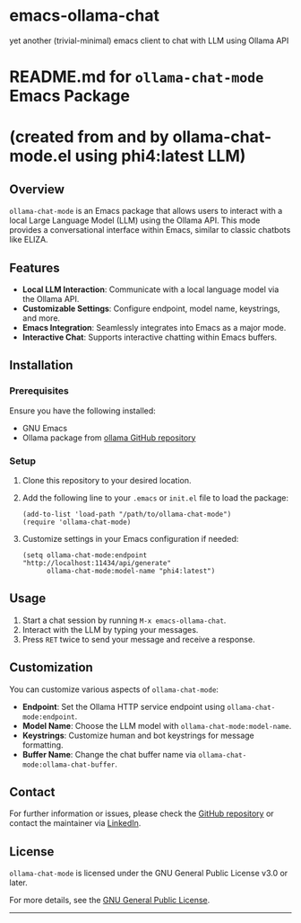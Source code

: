 # emacs-ollama-chat
yet another (trivial-minimal) emacs client to chat with LLM using Ollama API
# README.md for `ollama-chat-mode` Emacs Package
# (created from and by ollama-chat-mode.el using phi4:latest LLM)

## Overview

`ollama-chat-mode` is an Emacs package that allows users to interact with a local Large Language Model (LLM) using the Ollama API. This mode provides a conversational interface within Emacs, similar to classic chatbots like ELIZA.

## Features

- **Local LLM Interaction**: Communicate with a local language model via the Ollama API.
- **Customizable Settings**: Configure endpoint, model name, keystrings, and more.
- **Emacs Integration**: Seamlessly integrates into Emacs as a major mode.
- **Interactive Chat**: Supports interactive chatting within Emacs buffers.

## Installation

### Prerequisites

Ensure you have the following installed:

- GNU Emacs
- Ollama package from [ollama GitHub repository](http://github.com/zweifisch/ollama)

### Setup

1. Clone this repository to your desired location.
2. Add the following line to your `.emacs` or `init.el` file to load the package:

   ```elisp
   (add-to-list 'load-path "/path/to/ollama-chat-mode")
   (require 'ollama-chat-mode)
   ```

3. Customize settings in your Emacs configuration if needed:

   ```elisp
   (setq ollama-chat-mode:endpoint "http://localhost:11434/api/generate"
         ollama-chat-mode:model-name "phi4:latest")
   ```

## Usage

1. Start a chat session by running `M-x emacs-ollama-chat`.
2. Interact with the LLM by typing your messages.
3. Press `RET` twice to send your message and receive a response.

## Customization

You can customize various aspects of `ollama-chat-mode`:

- **Endpoint**: Set the Ollama HTTP service endpoint using `ollama-chat-mode:endpoint`.
- **Model Name**: Choose the LLM model with `ollama-chat-mode:model-name`.
- **Keystrings**: Customize human and bot keystrings for message formatting.
- **Buffer Name**: Change the chat buffer name via `ollama-chat-mode:ollama-chat-buffer`.

## Contact

For further information or issues, please check the [GitHub repository](https://github.com/v1st-git/emacs-ollama-chat) or contact the maintainer via [LinkedIn](https://www.linkedin.com/in/vladimir-stavrov-a9803b115).

## License

`ollama-chat-mode` is licensed under the GNU General Public License v3.0 or later.

For more details, see the [GNU General Public License](https://www.gnu.org/licenses/).

---
